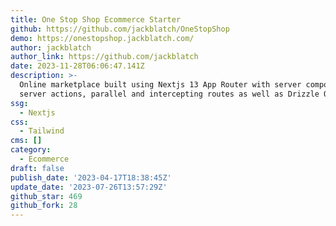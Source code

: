 ```yaml
---
title: One Stop Shop Ecommerce Starter
github: https://github.com/jackblatch/OneStopShop
demo: https://onestopshop.jackblatch.com/
author: jackblatch
author_link: https://github.com/jackblatch
date: 2023-11-28T06:06:47.141Z
description: >-
  Online marketplace built using Nextjs 13 App Router with server components,
  server actions, parallel and intercepting routes as well as Drizzle ORM.
ssg:
  - Nextjs
css:
  - Tailwind
cms: []
category:
  - Ecommerce
draft: false
publish_date: '2023-04-17T18:38:45Z'
update_date: '2023-07-26T13:57:29Z'
github_star: 469
github_fork: 28
---
```

